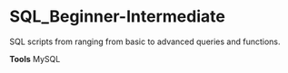 # SQL_Beginner-Intermediate
SQL scripts from ranging from basic to advanced queries and functions. 

**Tools**
MySQL 



